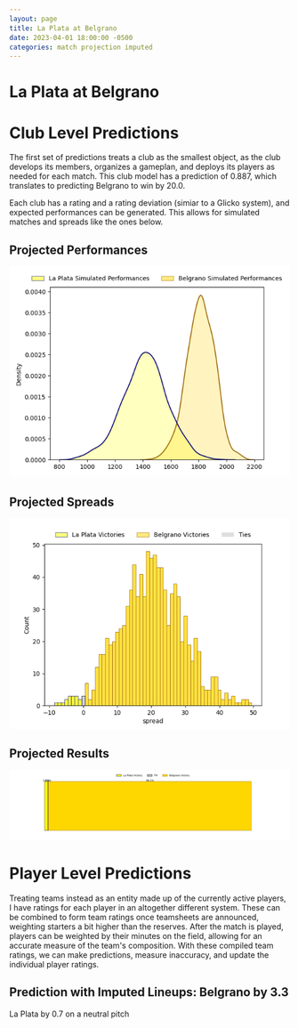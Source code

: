 ```yaml
---  
layout: page  
title: La Plata at Belgrano  
date: 2023-04-01 18:00:00 -0500  
categories: match projection imputed  
---
```

# La Plata at Belgrano

# Club Level Predictions


The first set of predictions treats a club as the smallest object, as the club develops its members, organizes a gameplan, and deploys its players as needed for each match. This club model has a prediction of 0.887, which translates to predicting Belgrano to win by 20.0.

Each club has a rating and a rating deviation (simiar to a Glicko system), and expected performances can be generated. This allows for simulated matches and spreads like the ones below.
## Projected Performances


![Projected Performances](plots/performances_2023-04-01-Belgrano-LaPlata.png)
## Projected Spreads


![Projected Spreads](plots/spreads_2023-04-01-Belgrano-LaPlata.png)
## Projected Results


![Projected Results](plots/resultbar_2023-04-01-Belgrano-LaPlata.png)
# Player Level Predictions


Treating teams instead as an entity made up of the currently active players, I have ratings for each player in an altogether different system. These can be combined to form team ratings once teamsheets are announced, weighting starters a bit higher than the reserves. After the match is played, players can be weighted by their minutes on the field, allowing for an accurate measure of the team's composition. With these compiled team ratings, we can make predictions, measure inaccuracy, and update the individual player ratings.
## Prediction with Imputed Lineups: Belgrano by 3.3


La Plata by 0.7 on a neutral pitch

